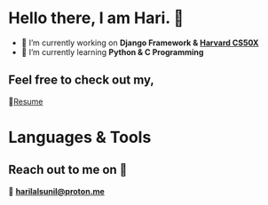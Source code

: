 # Hello there, I am Hari. 👋

- 🔭 I’m currently working on **Django Framework & [Harvard CS50X](https://cs50.harvard.edu/x/2024/)**
- 🌱 I’m currently learning **Python & C Programming**
## Feel free to check out my,
 📄[Resume](https://drive.google.com/file/d/1Q3MXX9OZNzmtb95FTnbV2oaYZbFPpjua/view?usp=drive_link)
# Languages & Tools


## Reach out to me on 🤝
📩 **harilalsunil@proton.me** 

<!--
**harilal766/harilal766** is a ✨ _special_ ✨ repository because its `README.md` (this file) appears on your GitHub profile.

Here are some ideas to get you started:

- 🔭 I’m currently working on ...
- 🌱 I’m currently learning ...
- 👯 I’m looking to collaborate on ...
- 🤔 I’m looking for help with ...
- 💬 Ask me about ...
- 📫 How to reach me: ...
- 😄 Pronouns: ...
- ⚡ Fun fact: ...
-->
